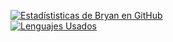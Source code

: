 [![Estadístisticas de Bryan en GitHub](https://github-readme-stats.vercel.app/api?username=ElLuchoMan&show_icons=true&theme=radical&count_private=true&settingcard=locale)](https://github.com/ElLuchoMan/github-readme-stats)
<br>
[![Lenguajes Usados](https://github-readme-stats.vercel.app/api/top-langs/?username=ElLuchoMan&layout=compact&show_icons=true&theme=radical)](https://github.com/ElLuchoMan/github-readme-stats)



